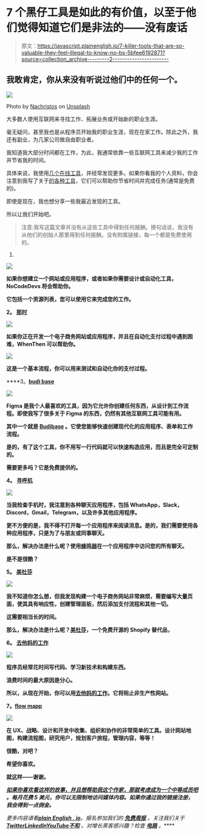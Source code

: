 # 7 个黑仔工具是如此的有价值，以至于他们觉得知道它们是非法的——没有废话

> 原文：<https://javascript.plainenglish.io/7-killer-tools-that-are-so-valuable-they-feel-illegal-to-know-no-bs-5bfee6192871?source=collection_archive---------2----------------------->

## 我敢肯定，你从来没有听说过他们中的任何一个。

![](img/5f1a83980e9d5bfb382d1579f263c4b4.png)

Photo by [Nachristos](https://unsplash.com/@nachristos?utm_source=medium&utm_medium=referral) on [Unsplash](https://unsplash.com?utm_source=medium&utm_medium=referral)

大多数人使用互联网来寻找工作、拓展业务或开始新的职业生涯。

毫无疑问，甚至我也是从程序员开始我的职业生涯，现在在家工作。除此之外，我还有副业，为几家公司做自由职业者。

我知道我大部分时间都在工作，为此，我通常依靠一些互联网工具来减少我的工作并节省我的时间。

具体来说，我使用[几个在线工具](https://medium.com/swlh/30-killer-tools-that-are-so-valuable-they-feel-illegal-to-know-no-bs-bfde1a56b5df)，并经常发现更多。如果你看我的个人资料，你会注意到我写了关于[的各种工具](https://medium.com/swlh/9-side-hustle-tools-that-will-blow-your-mind-6ebb57787eb6)，它们可以帮助你节省时间并完成任务(通常是免费的)。

即使是现在，我也想分享一些我最近发现的工具。

所以让我们开始吧。

> 注意:我写这篇文章并没有从这些工具中得到任何报酬。换句话说，我没有从他们的创始人那里得到任何报酬。没有附属链接，每一个都是免费使用的。

1.  [](https://www.nocodedevs.com/)

**![](img/8ef4d03683c1b9a4e9a2262e389f5ce0.png)**

**如果你想建立一个网站或应用程序，或者如果你需要设计或自动化工具，NoCodeDevs 将会帮助你。**

**它包括一个资源列表，您可以使用它来完成您的工作。**

****2。** [**那时**](https://whenthen.com/)**

**![](img/c6d6954eb7becb6221d1acd80f91cc9d.png)**

**如果你正在开发一个电子商务网站或应用程序，并且在自动化支付过程中遇到困难，WhenThen 可以帮助你。**

**![](img/6013153412917f6a411c706a49872b49.png)**

**这是一个基本流程，你可以用来测试和自动化你的支付过程。**

****3。**[**budi base**](https://budibase.com/)**

**![](img/e1b8d792cbacb1b567fb537c88a01c36.png)**

**Figma 是我个人最喜欢的工具，因为它允许你创建任何东西，从设计到工作流程。即使我写了很多关于 Figma 的东西，仍然有其他互联网工具可能有用。**

**其中一个就是 [Budibase](https://budibase.com/) 。它使您能够快速创建现代化的应用程序、表单和工作流程。**

**是的，有了这个工具，你不用写一行代码就可以快速构造应用，而且是完全可定制的。**

**需要更多吗？它是免费提供的。**

****4。** [**寻呼机**](https://www.beeper.com/)**

**![](img/80a1c9da1c69c07965a52780f95b07e8.png)**

**当我检查手机时，我注意到各种聊天应用程序，包括 WhatsApp，Slack，Discord，Gmail，Telegram，以及许多其他应用程序。**

**更不方便的是，我不得不打开每一个应用程序来阅读消息。是的，我们需要使用各种应用程序，只是为了与朋友或同事聊天。**

**那么，解决办法是什么呢？使用[蜂鸣器](https://www.beeper.com/)在一个应用程序中访问您的所有聊天。**

**是不是很酷？**

****5。** [**美杜莎**](https://medusajs.com/)**

**![](img/d50e4ca9c85fb7213ffe76b00a2743d2.png)**

**我不知道你怎么想，但我发现构建一个电子商务网站非常麻烦，需要编写大量页面，使其具有响应性，创建管理面板，然后添加支付流程和其他一切。**

**这需要相当长的时间。**

**那么，解决办法是什么呢？[美杜莎](https://medusajs.com/)，一个免费开源的 Shopify 替代品，**

****6。** [**去他妈的工作**](https://www.gofuckingwork.com/)**

**![](img/e94a1c696516b2f9e22f95df01010ab7.png)**

**程序员经常花时间写代码、学习新技术和构建东西。**

**浪费时间的最大原因是分心。**

**所以，从现在开始，你可以用[去他妈的工作](https://www.gofuckingwork.com/)。它将阻止非生产性网站。**

**7。[**flow mapp**](https://www.flowmapp.com/)**

**![](img/b6643fe60c63141e3048c747c98bd67d.png)**

**在 UX、战略、设计和开发中收集、组织和协作的非常简单的工具。设计网站地图，构建流程图，研究用户，规划客户旅程，管理内容，等等！**

**很酷，对吧？**

**希望你喜欢。**

**就这样——谢谢。**

**[*如果你喜欢看这样的故事，并且想帮助我这个作家，那就考虑成为一个中等成员吧*](https://nitinfab.medium.com/membership) *。每月花费 5 美元，你可以无限制地访问媒体内容。如果你通过我的链接注册，我会得到一点佣金。***

***更多内容请看*[***plain English . io***](https://plainenglish.io/)*。报名参加我们的* [***免费周报***](http://newsletter.plainenglish.io/) *。关注我们关于*[***Twitter***](https://twitter.com/inPlainEngHQ)[***LinkedIn***](https://www.linkedin.com/company/inplainenglish/)*[***YouTube***](https://www.youtube.com/channel/UCtipWUghju290NWcn8jhyAw)*[***不和***](https://discord.gg/GtDtUAvyhW) *。对增长黑客感兴趣？检查* [***电路***](https://circuit.ooo/) *。*****